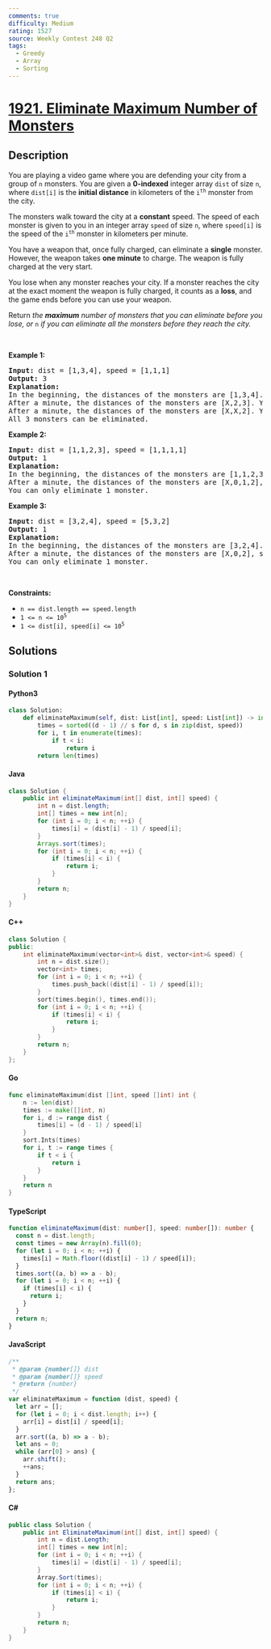 ```yaml
---
comments: true
difficulty: Medium
rating: 1527
source: Weekly Contest 248 Q2
tags:
  - Greedy
  - Array
  - Sorting
---
```


<!-- problem:start -->

# [1921. Eliminate Maximum Number of Monsters](https://leetcode.com/problems/eliminate-maximum-number-of-monsters)


## Description

<!-- description:start -->

<p>You are playing a video game where you are defending your city from a group of <code>n</code> monsters. You are given a <strong>0-indexed</strong> integer array <code>dist</code> of size <code>n</code>, where <code>dist[i]</code> is the <strong>initial distance</strong> in kilometers of the <code>i<sup>th</sup></code> monster from the city.</p>

<p>The monsters walk toward the city at a <strong>constant</strong> speed. The speed of each monster is given to you in an integer array <code>speed</code> of size <code>n</code>, where <code>speed[i]</code> is the speed of the <code>i<sup>th</sup></code> monster in kilometers per minute.</p>

<p>You have a weapon that, once fully charged, can eliminate a <strong>single</strong> monster. However, the weapon takes <strong>one minute</strong> to charge. The weapon is fully charged at the very start.</p>

<p>You lose when any monster reaches your city. If a monster reaches the city at the exact moment the weapon is fully charged, it counts as a <strong>loss</strong>, and the game ends before you can use your weapon.</p>

<p>Return <em>the <strong>maximum</strong> number of monsters that you can eliminate before you lose, or </em><code>n</code><em> if you can eliminate all the monsters before they reach the city.</em></p>

<p>&nbsp;</p>
<p><strong class="example">Example 1:</strong></p>

<pre>
<strong>Input:</strong> dist = [1,3,4], speed = [1,1,1]
<strong>Output:</strong> 3
<strong>Explanation:</strong>
In the beginning, the distances of the monsters are [1,3,4]. You eliminate the first monster.
After a minute, the distances of the monsters are [X,2,3]. You eliminate the second monster.
After a minute, the distances of the monsters are [X,X,2]. You eliminate the third monster.
All 3 monsters can be eliminated.</pre>

<p><strong class="example">Example 2:</strong></p>

<pre>
<strong>Input:</strong> dist = [1,1,2,3], speed = [1,1,1,1]
<strong>Output:</strong> 1
<strong>Explanation:</strong>
In the beginning, the distances of the monsters are [1,1,2,3]. You eliminate the first monster.
After a minute, the distances of the monsters are [X,0,1,2], so you lose.
You can only eliminate 1 monster.
</pre>

<p><strong class="example">Example 3:</strong></p>

<pre>
<strong>Input:</strong> dist = [3,2,4], speed = [5,3,2]
<strong>Output:</strong> 1
<strong>Explanation:</strong>
In the beginning, the distances of the monsters are [3,2,4]. You eliminate the first monster.
After a minute, the distances of the monsters are [X,0,2], so you lose.
You can only eliminate 1 monster.
</pre>

<p>&nbsp;</p>
<p><strong>Constraints:</strong></p>

<ul>
	<li><code>n == dist.length == speed.length</code></li>
	<li><code>1 &lt;= n &lt;= 10<sup>5</sup></code></li>
	<li><code>1 &lt;= dist[i], speed[i] &lt;= 10<sup>5</sup></code></li>
</ul>

<!-- description:end -->

## Solutions

<!-- solution:start -->

### Solution 1

<!-- tabs:start -->

#### Python3

```python
class Solution:
    def eliminateMaximum(self, dist: List[int], speed: List[int]) -> int:
        times = sorted((d - 1) // s for d, s in zip(dist, speed))
        for i, t in enumerate(times):
            if t < i:
                return i
        return len(times)
```

#### Java

```java
class Solution {
    public int eliminateMaximum(int[] dist, int[] speed) {
        int n = dist.length;
        int[] times = new int[n];
        for (int i = 0; i < n; ++i) {
            times[i] = (dist[i] - 1) / speed[i];
        }
        Arrays.sort(times);
        for (int i = 0; i < n; ++i) {
            if (times[i] < i) {
                return i;
            }
        }
        return n;
    }
}
```

#### C++

```cpp
class Solution {
public:
    int eliminateMaximum(vector<int>& dist, vector<int>& speed) {
        int n = dist.size();
        vector<int> times;
        for (int i = 0; i < n; ++i) {
            times.push_back((dist[i] - 1) / speed[i]);
        }
        sort(times.begin(), times.end());
        for (int i = 0; i < n; ++i) {
            if (times[i] < i) {
                return i;
            }
        }
        return n;
    }
};
```

#### Go

```go
func eliminateMaximum(dist []int, speed []int) int {
	n := len(dist)
	times := make([]int, n)
	for i, d := range dist {
		times[i] = (d - 1) / speed[i]
	}
	sort.Ints(times)
	for i, t := range times {
		if t < i {
			return i
		}
	}
	return n
}
```

#### TypeScript

```ts
function eliminateMaximum(dist: number[], speed: number[]): number {
  const n = dist.length;
  const times = new Array(n).fill(0);
  for (let i = 0; i < n; ++i) {
    times[i] = Math.floor((dist[i] - 1) / speed[i]);
  }
  times.sort((a, b) => a - b);
  for (let i = 0; i < n; ++i) {
    if (times[i] < i) {
      return i;
    }
  }
  return n;
}
```

#### JavaScript

```js
/**
 * @param {number[]} dist
 * @param {number[]} speed
 * @return {number}
 */
var eliminateMaximum = function (dist, speed) {
  let arr = [];
  for (let i = 0; i < dist.length; i++) {
    arr[i] = dist[i] / speed[i];
  }
  arr.sort((a, b) => a - b);
  let ans = 0;
  while (arr[0] > ans) {
    arr.shift();
    ++ans;
  }
  return ans;
};
```

#### C#

```cs
public class Solution {
    public int EliminateMaximum(int[] dist, int[] speed) {
        int n = dist.Length;
        int[] times = new int[n];
        for (int i = 0; i < n; ++i) {
            times[i] = (dist[i] - 1) / speed[i];
        }
        Array.Sort(times);
        for (int i = 0; i < n; ++i) {
            if (times[i] < i) {
                return i;
            }
        }
        return n;
    }
}
```

<!-- tabs:end -->

<!-- solution:end -->

<!-- problem:end -->
